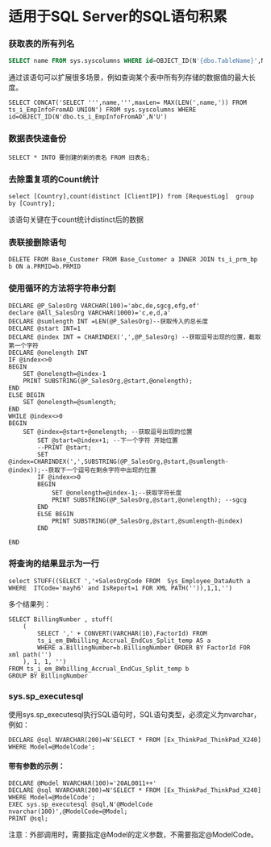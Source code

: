 # 适用于SQL Server的SQL语句积累



### 获取表的所有列名

```sql
SELECT name FROM sys.syscolumns WHERE id=OBJECT_ID(N'{dbo.TableName}',N'U')
```

通过该语句可以扩展很多场景，例如查询某个表中所有列存储的数据值的最大长度。

```mssql
SELECT CONCAT('SELECT ''',name,''',maxLen= MAX(LEN(',name,')) FROM ts_i_EmpInfoFromAD UNION') FROM sys.syscolumns WHERE id=OBJECT_ID(N'dbo.ts_i_EmpInfoFromAD',N'U')
```



### 数据表快速备份

```mssql
SELECT * INTO 要创建的新的表名 FROM 旧表名;
```



### 去除重复项的Count统计

```mssql
select [Country],count(distinct [ClientIP]) from [RequestLog]  group by [Country]; 
```

该语句关键在于count统计distinct后的数据



### 表联接删除语句

```mssql
DELETE FROM Base_Customer FROM Base_Customer a INNER JOIN ts_i_prm_bp b ON a.PRMID=b.PRMID
```



### 使用循环的方法将字符串分割

```mssql
DECLARE @P_SalesOrg VARCHAR(100)='abc,de,sgcg,efg,ef'
declare @All_SalesOrg VARCHAR(1000)='c,e,d,a'
DECLARE @sumlength INT =LEN(@P_SalesOrg)--获取传入的总长度
DECLARE @start INT=1
DECLARE @index INT = CHARINDEX(',',@P_SalesOrg) --获取逗号出现的位置，截取第一个字符
DECLARE @onelength INT
IF @index<>0
BEGIN
    SET @onelength=@index-1
    PRINT SUBSTRING(@P_SalesOrg,@start,@onelength); 
END
ELSE BEGIN
    SET @onelength=@sumlength;
END
WHILE @index<>0
BEGIN
    SET @index=@start+@onelength; --获取逗号出现的位置
        SET @start=@index+1; --下一个字符 开始位置
        --PRINT @start;
        SET @index=CHARINDEX(',',SUBSTRING(@P_SalesOrg,@start,@sumlength-@index));--获取下一个逗号在剩余字符中出现的位置
        IF @index<>0
        BEGIN      
            SET @onelength=@index-1;--获取字符长度
            PRINT SUBSTRING(@P_SalesOrg,@start,@onelength); --sgcg
        END 
        ELSE BEGIN
            PRINT SUBSTRING(@P_SalesOrg,@start,@sumlength-@index)
        END   
       
END 
```



### 将查询的结果显示为一行

```mssql
select STUFF((SELECT ','+SalesOrgCode FROM  Sys_Employee_DataAuth a WHERE  ITCode='mayh6' and IsReport=1 FOR XML PATH('')),1,1,'') 
```

多个结果列：

```mssql
SELECT BillingNumber , stuff(
    (
    	SELECT ',' + CONVERT(VARCHAR(10),FactorId) FROM
    	ts_i_em_BWbilling_Accrual_EndCus_Split_temp AS a
    	WHERE a.BillingNumber=b.BillingNumber ORDER BY FactorId FOR xml path('')
    ), 1, 1, '')
FROM ts_i_em_BWbilling_Accrual_EndCus_Split_temp b
GROUP BY BillingNumber
```



### sys.sp_executesql

使用sys.sp_executesql执行SQL语句时，SQL语句类型，必须定义为nvarchar，例如：

```mssql
DECLARE @sql NVARCHAR(200)=N'SELECT * FROM [Ex_ThinkPad_ThinkPad_X240] WHERE Model=@ModelCode';
```

#### 带有参数的示例：

```mssql
DECLARE @Model NVARCHAR(100)='20AL0011++'
DECLARE @sql NVARCHAR(200)=N'SELECT * FROM [Ex_ThinkPad_ThinkPad_X240] WHERE Model=@ModelCode';
EXEC sys.sp_executesql @sql,N'@ModelCode  nvarchar(100)',@ModelCode=@Model;
PRINT @sql;
```

注意：外部调用时，需要指定@Model的定义参数，不需要指定@ModelCode。

